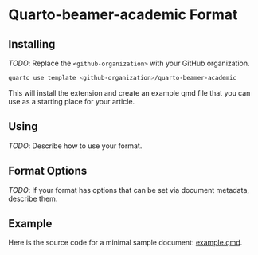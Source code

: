# Quarto-beamer-academic Format

## Installing

*TODO*: Replace the `<github-organization>` with your GitHub organization.

```bash
quarto use template <github-organization>/quarto-beamer-academic
```

This will install the extension and create an example qmd file that you can use as a starting place for your article.

## Using

*TODO*: Describe how to use your format.

## Format Options

*TODO*: If your format has options that can be set via document metadata, describe them.

## Example

Here is the source code for a minimal sample document: [example.qmd](example.qmd).

